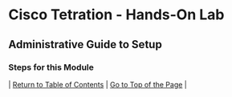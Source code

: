 # Cisco Tetration - Hands-On Lab
  
## Administrative Guide to Setup

### Steps for this Module  





| [Return to Table of Contents](https://onstakinc.github.io/cisco-tetration-hol/labguide/) | [Go to Top of the Page](https://onstakinc.github.io/cisco-tetration-hol/labguide/module27/) | 